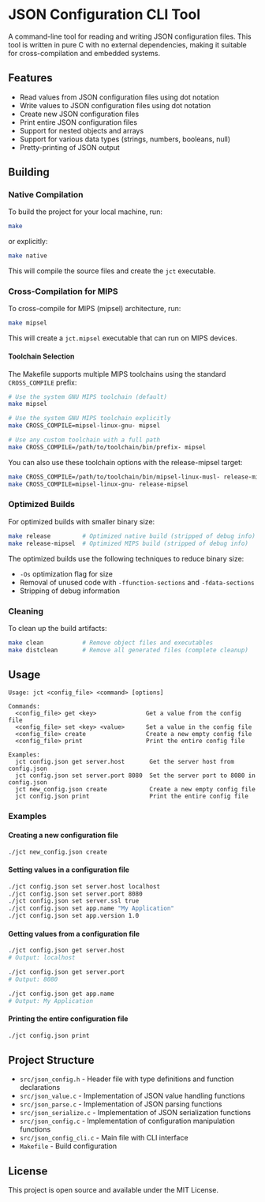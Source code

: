 # JSON Configuration CLI Tool

A command-line tool for reading and writing JSON configuration files. This tool is written in pure C with no external dependencies, making it suitable for cross-compilation and embedded systems.

## Features

- Read values from JSON configuration files using dot notation
- Write values to JSON configuration files using dot notation
- Create new JSON configuration files
- Print entire JSON configuration files
- Support for nested objects and arrays
- Support for various data types (strings, numbers, booleans, null)
- Pretty-printing of JSON output

## Building

### Native Compilation

To build the project for your local machine, run:

```bash
make
```

or explicitly:

```bash
make native
```

This will compile the source files and create the `jct` executable.

### Cross-Compilation for MIPS

To cross-compile for MIPS (mipsel) architecture, run:

```bash
make mipsel
```

This will create a `jct.mipsel` executable that can run on MIPS devices.

#### Toolchain Selection

The Makefile supports multiple MIPS toolchains using the standard `CROSS_COMPILE` prefix:

```bash
# Use the system GNU MIPS toolchain (default)
make mipsel

# Use the system GNU MIPS toolchain explicitly
make CROSS_COMPILE=mipsel-linux-gnu- mipsel

# Use any custom toolchain with a full path
make CROSS_COMPILE=/path/to/toolchain/bin/prefix- mipsel
```

You can also use these toolchain options with the release-mipsel target:

```bash
make CROSS_COMPILE=/path/to/toolchain/bin/mipsel-linux-musl- release-mipsel
make CROSS_COMPILE=mipsel-linux-gnu- release-mipsel
```

### Optimized Builds

For optimized builds with smaller binary size:

```bash
make release         # Optimized native build (stripped of debug info)
make release-mipsel  # Optimized MIPS build (stripped of debug info)
```

The optimized builds use the following techniques to reduce binary size:
- `-Os` optimization flag for size
- Removal of unused code with `-ffunction-sections` and `-fdata-sections`
- Stripping of debug information

### Cleaning

To clean up the build artifacts:

```bash
make clean           # Remove object files and executables
make distclean       # Remove all generated files (complete cleanup)
```

## Usage

```
Usage: jct <config_file> <command> [options]

Commands:
  <config_file> get <key>              Get a value from the config file
  <config_file> set <key> <value>      Set a value in the config file
  <config_file> create                 Create a new empty config file
  <config_file> print                  Print the entire config file

Examples:
  jct config.json get server.host       Get the server host from config.json
  jct config.json set server.port 8080  Set the server port to 8080 in config.json
  jct new_config.json create            Create a new empty config file
  jct config.json print                 Print the entire config file
```

### Examples

#### Creating a new configuration file

```bash
./jct new_config.json create
```

#### Setting values in a configuration file

```bash
./jct config.json set server.host localhost
./jct config.json set server.port 8080
./jct config.json set server.ssl true
./jct config.json set app.name "My Application"
./jct config.json set app.version 1.0
```

#### Getting values from a configuration file

```bash
./jct config.json get server.host
# Output: localhost

./jct config.json get server.port
# Output: 8080

./jct config.json get app.name
# Output: My Application
```

#### Printing the entire configuration file

```bash
./jct config.json print
```

## Project Structure

- `src/json_config.h` - Header file with type definitions and function declarations
- `src/json_value.c` - Implementation of JSON value handling functions
- `src/json_parse.c` - Implementation of JSON parsing functions
- `src/json_serialize.c` - Implementation of JSON serialization functions
- `src/json_config.c` - Implementation of configuration manipulation functions
- `src/json_config_cli.c` - Main file with CLI interface
- `Makefile` - Build configuration

## License

This project is open source and available under the MIT License.
